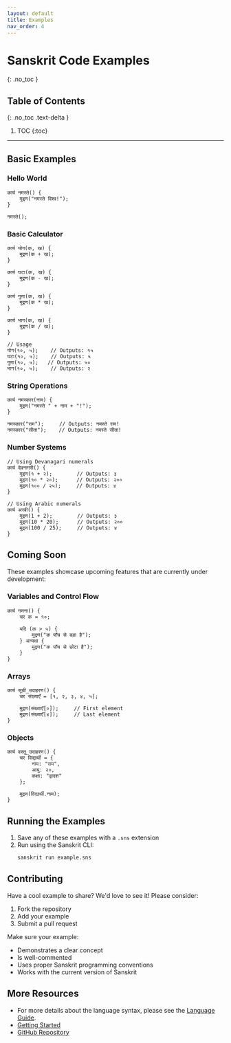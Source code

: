 ```yaml
---
layout: default
title: Examples
nav_order: 4
---
```


# Sanskrit Code Examples
{: .no_toc }

## Table of Contents
{: .no_toc .text-delta }

1. TOC
{:toc}

---

## Basic Examples

### Hello World

```sanskrit
कार्य नमस्ते() {
    मुद्रण("नमस्ते विश्व!");
}

नमस्ते();
```

### Basic Calculator

```sanskrit
कार्य योग(क, ख) {
    मुद्रण(क + ख);
}

कार्य घटा(क, ख) {
    मुद्रण(क - ख);
}

कार्य गुणा(क, ख) {
    मुद्रण(क * ख);
}

कार्य भाग(क, ख) {
    मुद्रण(क / ख);
}

// Usage
योग(१०, ५);    // Outputs: १५
घटा(१०, ५);    // Outputs: ५
गुणा(१०, ५);   // Outputs: ५०
भाग(१०, ५);    // Outputs: २
```

### String Operations

```sanskrit
कार्य नमस्कार(नाम) {
    मुद्रण("नमस्ते " + नाम + "!");
}

नमस्कार("राम");     // Outputs: नमस्ते राम!
नमस्कार("सीता");    // Outputs: नमस्ते सीता!
```

### Number Systems

```sanskrit
// Using Devanagari numerals
कार्य देवनागरी() {
    मुद्रण(१ + २);        // Outputs: ३
    मुद्रण(१० * २०);      // Outputs: २००
    मुद्रण(१०० / २५);     // Outputs: ४
}

// Using Arabic numerals
कार्य अरबी() {
    मुद्रण(1 + 2);        // Outputs: ३
    मुद्रण(10 * 20);      // Outputs: २००
    मुद्रण(100 / 25);     // Outputs: ४
}
```

## Coming Soon

These examples showcase upcoming features that are currently under development:

### Variables and Control Flow

```sanskrit
कार्य गणना() {
    चर क = १०;
    
    यदि (क > ५) {
        मुद्रण("क पाँच से बड़ा है");
    } अन्यथा {
        मुद्रण("क पाँच से छोटा है");
    }
}
```

### Arrays

```sanskrit
कार्य सूची_उदाहरण() {
    चर संख्याएँ = [१, २, ३, ४, ५];
    
    मुद्रण(संख्याएँ[०]);     // First element
    मुद्रण(संख्याएँ[४]);     // Last element
}
```

### Objects

```sanskrit
कार्य वस्तु_उदाहरण() {
    चर विद्यार्थी = {
        नाम: "राम",
        आयु: २०,
        कक्षा: "द्वादश"
    };
    
    मुद्रण(विद्यार्थी.नाम);
}
```

## Running the Examples

1. Save any of these examples with a `.sns` extension
2. Run using the Sanskrit CLI:
   ```bash
   sanskrit run example.sns
   ```

## Contributing

Have a cool example to share? We'd love to see it! Please consider:

1. Fork the repository
2. Add your example
3. Submit a pull request

Make sure your example:
- Demonstrates a clear concept
- Is well-commented
- Uses proper Sanskrit programming conventions
- Works with the current version of Sanskrit

## More Resources

- For more details about the language syntax, please see the [Language Guide](../language-guide).
- [Getting Started](../getting-started)
- [GitHub Repository](https://github.com/sh20raj/sanskrit)
